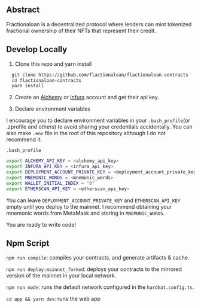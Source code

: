 ## Abstract

Fractionaloan is a decentralized protocol where lenders can mint tokenized fractional ownership of their NFTs that represent their credit.

## Develop Locally

1. Clone this repo and yarn install

```bash
  git clone https://github.com/flactionaloan/flactionaloan-contracts
  cd flactionaloan-contracts
  yarn install
```

2. Create an [Alchemy](https://www.alchemy.com/) or [Infura](https://infura.io/) account and get their api key.

3. Declare environment variables

I encourage you to declare environment variables in your `.bash_profile`(or .zprofile and others) to avoid sharing your credentials accidentally. You can also make `.env` file in the root of this repository although I do not recommend it.

`.bash_profile`

```bash
export ALCHEMY_API_KEY = <alchemy_api_key>
export INFURA_API_KEY = <infura_api_key>
export DEPLOYMENT_ACCOUNT_PRIVATE_KEY = <deployment_account_private_key>
export MNEMONIC_WORDS = <mnemonic_words>
export WALLET_INITIAL_INDEX = "0"
export ETHERSCAN_API_KEY = <etherscan_api_key>
```

You can leave `DEPLOYMENT_ACCOUNT_PRIVATE_KEY` and `ETHERSCAN_API_KEY` empty until you deploy to the mainnet. I recommend obtaining your mnemonic words from MetaMask and storing in `MNEMONIC_WORDS`.

You are ready to write code!

## Npm Script

`npm run compile`: compiles your contracts, and generate artifacts & cache.

`npm run deploy:mainnet_forked`: deploys your contracts to the mirrored version of the mainnet in your local network.

`npm run node`: runs the default network configured in the `hardhat.config.ts`.

`cd app && yarn dev`: runs the web app
